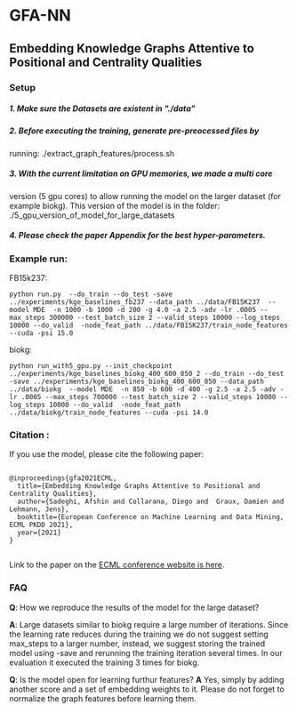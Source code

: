 # GFA-NN
## Embedding Knowledge Graphs Attentive to Positional and Centrality Qualities


### Setup

##### 1.  Make sure the Datasets are existent in "./data"

##### 2. Before executing the training, generate pre-preocessed files by
   running: ./extract_graph_features/process.sh

##### 3. With the current limitation on GPU memories, we made a multi core
   version (5 gpu cores) to allow running the model on the larger
   dataset (for example biokg). This version of the model is in the
   folder: ./5_gpu_version_of_model_for_large_datasets

##### 4. Please check the paper Appendix for the best hyper-parameters.

### Example run:

FB15k237:
```
python run.py  --do_train --do_test -save ../experiments/kge_baselines_fb237 --data_path ../data/FB15K237  --model MDE  -n 1000 -b 1000 -d 200 -g 4.0 -a 2.5 -adv -lr .0005 --max_steps 300000 --test_batch_size 2 --valid_steps 10000 --log_steps 10000 --do_valid  -node_feat_path ../data/FB15K237/train_node_features --cuda -psi 15.0
```
biokg:

```
python run_with5_gpu.py --init_checkpoint ../experiments/kge_baselines_biokg_400_600_850_2 --do_train --do_test -save ../experiments/kge_baselines_biokg_400_600_850 --data_path ../data/biokg  --model MDE  -n 850 -b 600 -d 400 -g 2.5 -a 2.5 -adv -lr .0005 --max_steps 700000 --test_batch_size 2 --valid_steps 10000 --log_steps 10000 --do_valid  -node_feat_path ../data/biokg/train_node_features --cuda -psi 14.0
```

### **Citation** :


If you use the model, please cite the following paper:
```

@inproceedings{gfa2021ECML,
  title={Embedding Knowledge Graphs Attentive to Positional and Centrality Qualities},
  author={Sadeghi, Afshin and Collarana, Diego and  Graux, Damien and Lehmann, Jens},
  booktitle={European Conference on Machine Learning and Data Mining, ECML PKDD 2021},
  year={2021}
}


```

Link to the paper on the [ECML conference website is here](https://2021.ecmlpkdd.org/wp-content/uploads/2021/07/sub_1096.pdf). 

### FAQ 
<strong>Q</strong>: How we reproduce the results of the model for the large dataset?

<strong>A</strong>: Large datasets similar to biokg require a large number of iterations.  Since the learning rate reduces during the training we do not suggest setting max_steps to a larger number, instead, we suggest storing the trained model using -save and rerunning the training iteration several times. In our evaluation it executed the training 3 times for biokg. 

<strong>Q</strong>: Is the model open for learning furthur features? 
<strong>A</strong> Yes, simply by adding another score and a set of embedding weights to it. Please do not forget to normalize the graph features before learning them.


